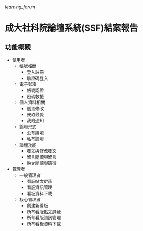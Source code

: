 ###### learning_forum
# 成大社科院論壇系統(SSF)結案報告
## 功能概觀
- 使用者
  - 帳號相關
    - 登入註冊
    - 驗證碼登入
  - 電子郵箱
    - 帳號認證
    - 密碼救援
  - 個人資料相關
    - 個資修改
    - 我的最愛
    - 我的通知
  - 論壇形式
    - 公有論壇
    - 私有論壇
  - 論壇功能
    - 發文與修改發文
    - 留言閱讀與留言
    - 貼文閱讀與篩選
- 管理者
  - 一般管理者
    - 看版貼文屏蔽
    - 看版資訊管理
    - 看板資料下載
  - 核心管理者
    - 創建新看板
    - 所有看版貼文屏蔽
    - 所有看版資訊管理
    - 所有看板資料下載
